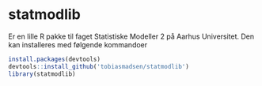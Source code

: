 # statmodlib

Er en lille R pakke til faget Statistiske Modeller 2 på Aarhus Universitet. Den kan installeres med følgende kommandoer

```R
install.packages(devtools)
devtools::install_github('tobiasmadsen/statmodlib')
library(statmodlib)
```
